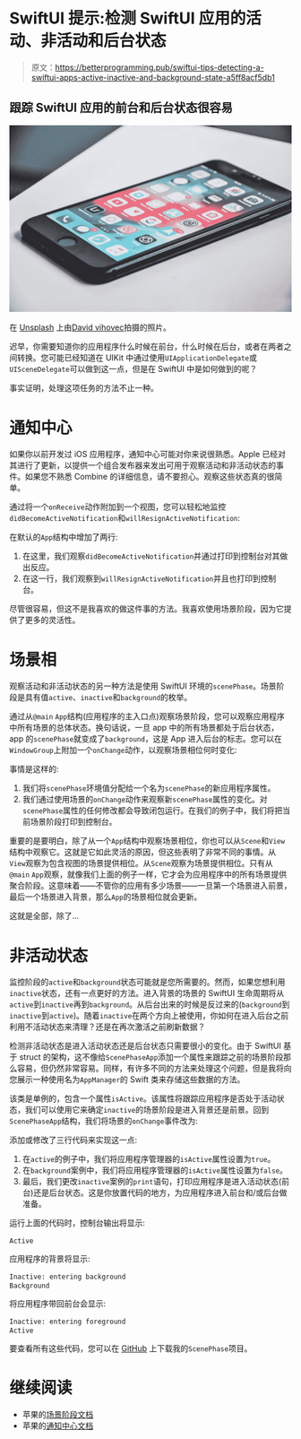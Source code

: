# SwiftUI 提示:检测 SwiftUI 应用的活动、非活动和后台状态

> 原文：<https://betterprogramming.pub/swiftui-tips-detecting-a-swiftui-apps-active-inactive-and-background-state-a5ff8acf5db1>

## 跟踪 SwiftUI 应用的前台和后台状态很容易

![](img/c85ee03b4a11a9efbab02b92f78d8666.png)

在 [Unsplash](https://unsplash.com?utm_source=medium&utm_medium=referral) 上由[David vihovec](https://unsplash.com/@iamdavid_10?utm_source=medium&utm_medium=referral)拍摄的照片。

迟早，你需要知道你的应用程序什么时候在前台，什么时候在后台，或者在两者之间转换。您可能已经知道在 UIKit 中通过使用`UIApplicationDelegate`或`UISceneDelegate`可以做到这一点，但是在 SwiftUI 中是如何做到的呢？

事实证明，处理这项任务的方法不止一种。

# 通知中心

如果你以前开发过 iOS 应用程序，通知中心可能对你来说很熟悉。Apple 已经对其进行了更新，以提供一个组合发布器来发出可用于观察活动和非活动状态的事件。如果您不熟悉 Combine 的详细信息，请不要担心。观察这些状态真的很简单。

通过将一个`onReceive`动作附加到一个视图，您可以轻松地监控`didBecomeActiveNotification`和`willResignActiveNotification`:

在默认的`App`结构中增加了两行:

1.  在这里，我们观察`didBecomeActiveNotification`并通过打印到控制台对其做出反应。
2.  在这一行，我们观察到`willResignActiveNotification`并且也打印到控制台。

尽管很容易，但这不是我喜欢的做这件事的方法。我喜欢使用场景阶段，因为它提供了更多的灵活性。

# 场景相

观察活动和非活动状态的另一种方法是使用 SwiftUI 环境的`scenePhase`。场景阶段是具有值`active`、`inactive`和`background`的枚举。

通过从`@main` `App`结构(应用程序的主入口点)观察场景阶段，您可以观察应用程序中所有场景的总体状态。换句话说，一旦 app 中的所有场景都处于后台状态，app 的`scenePhase`就变成了`background`，这是 App 进入后台的标志。您可以在`WindowGroup`上附加一个`onChange`动作，以观察场景相位何时变化:

事情是这样的:

1.  我们将`scenePhase`环境值分配给一个名为`scenePhase`的新应用程序属性。
2.  我们通过使用场景的`onChange`动作来观察新`scenePhase`属性的变化。对`scenePhase`属性的任何修改都会导致闭包运行。在我们的例子中，我们将把当前场景阶段打印到控制台。

重要的是要明白，除了从一个`App`结构中观察场景相位，你也可以从`Scene`和`View`结构中观察它。这就是它如此灵活的原因，但这些表明了非常不同的事情。从`View`观察为包含视图的场景提供相位。从`Scene`观察为场景提供相位。只有从`@main` `App`观察，就像我们上面的例子一样，它才会为应用程序中的所有场景提供聚合阶段。这意味着——不管你的应用有多少场景——一旦第一个场景进入前景，最后一个场景进入背景，那么`App`的场景相位就会更新。

这就是全部，除了…

# 非活动状态

监控阶段的`active`和`background`状态可能就是您所需要的。然而，如果您想利用`inactive`状态，还有一点更好的方法。进入背景的场景的 SwiftUI 生命周期将从`active`到`inactive`再到`background`。从后台出来的时候是反过来的(`background`到`inactive`到`active`)。随着`inactive`在两个方向上被使用，你如何在进入后台之前利用不活动状态来清理？还是在再次激活之前刷新数据？

检测非活动状态是进入活动状态还是后台状态只需要很小的变化。由于 SwiftUI 基于 struct 的架构，这不像给`ScenePhaseApp`添加一个属性来跟踪之前的场景阶段那么容易，但仍然非常容易。同样，有许多不同的方法来处理这个问题，但是我将向您展示一种使用名为`AppManager`的 Swift 类来存储这些数据的方法。

该类是单例的，包含一个属性`isActive`。该属性将跟踪应用程序是否处于活动状态，我们可以使用它来确定`inactive`的场景阶段是进入背景还是前景。回到`ScenePhaseApp`结构，我们将场景的`onChange`事件改为:

添加或修改了三行代码来实现这一点:

1.  在`active`的例子中，我们将应用程序管理器的`isActive`属性设置为`true`。
2.  在`background`案例中，我们将应用程序管理器的`isActive`属性设置为`false`。
3.  最后，我们更改`inactive`案例的`print`语句，打印应用程序是进入活动状态(前台)还是后台状态。这是你放置代码的地方，为应用程序进入前台和/或后台做准备。

运行上面的代码时，控制台输出将显示:

```
Active
```

应用程序的背景将显示:

```
Inactive: entering background
Background
```

将应用程序带回前台会显示:

```
Inactive: entering foreground
Active
```

要查看所有这些代码，您可以在 [GitHub](https://github.com/CoreyWDavis/ScenePhase) 上下载我的`ScenePhase`项目。

# 继续阅读

*   苹果的[场景阶段文档](https://developer.apple.com/documentation/swiftui/scenephase)
*   苹果的[通知中心文档](https://developer.apple.com/documentation/foundation/notificationcenter)